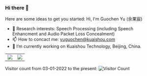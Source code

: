 ### Hi there 👋

Here are some ideas to get you started:
 Hi, I'm Guochen Yu (余果宸) 
- 📕 Research interests: Speech Processing (including Speech Enhancment and Audio Packet Loss Concealment)
- 📫 How to concact me: yuguochen@kuaishou.com
- 🔭 I’m currently working on Kuaishou Technology, Beijing, China. 

<table id="tbl" border=1 width="80%" rules=none frame=void>
<td><img src="https://github-readme-stats.vercel.app/api?username=yuguochencuc&show_icons=true&hide=issues&theme=dark&hide_title=false" ></td>
<td><img src="https://github-readme-stats.vercel.app/api/top-langs/?username=yuguochencuc&layout=compact&theme=dark&hide_title=false" ></td>
</table>

Visitor count from 03-01-2022 to the present: ![Visitor Count](https://profile-counter.glitch.me/yuguochencuc/count.svg)

<!--
- 🔭 I’m currently working on ...
- 🌱 I’m currently learning ...
- 👯 I’m looking to collaborate on ...
- 🤔 I’m looking for help with ...
- 💬 Ask me about ...
- 📫 How to reach me: ...
- 😄 Pronouns: ...
- ⚡ Fun fact: ... 
-->

